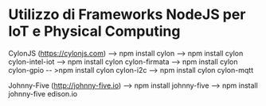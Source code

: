 # Utilizzo di Frameworks NodeJS per IoT e Physical Computing 

CylonJS (https://cylonjs.com)
--> npm install cylon
--> npm install cylon cylon-intel-iot
--> npm install cylon cylon-firmata
--> npm install cylon cylon-gpio
-- >npm install cylon cylon-i2c
--> npm install cylon cylon-mqtt

Johnny-Five (http://johnny-five.io)
--> npm install johnny-five
--> npm install johnny-five edison.io
